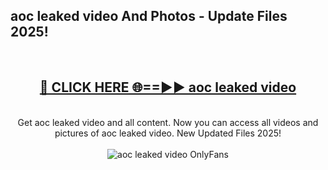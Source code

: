 <h2>aoc leaked video And Photos - Update Files 2025!</h2>
<br>
<div align="center">
<h2><a href="https://linkcuts.com/hfmhzwbr" rel="nofollow">🔴 CLICK HERE 🌐==►► aoc leaked video</a></h2>
<br>
Get aoc leaked video and all content. Now you can access all videos and pictures of aoc leaked video. New Updated Files 2025!
<br>
<br>
<a href="https://linkcuts.com/hfmhzwbr" rel="nofollow" data-target="animated-image.originalLink"><img src="https://i.ibb.co.com/WyWwxjT/player-gif2.gif" alt="aoc leaked video OnlyFans" style="max-width: 100%; display: inline-block;" data-target="animated-image.originalImage"></a>
</div>
<br>